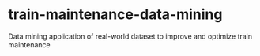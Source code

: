 # train-maintenance-data-mining
Data mining application of real-world dataset to improve and optimize train maintenance
